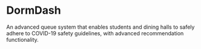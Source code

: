 # DormDash

An advanced queue system that enables students and dining halls to safely adhere to COVID-19 safety guidelines, with advanced recommendation functionality.
